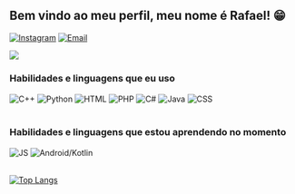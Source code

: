 ## Bem vindo ao meu perfil, meu nome é Rafael! 😁

[![Instagram](https://img.shields.io/badge/Instagram-E4405F?style=for-the-badge&logo=instagram&logoColor=white)](https://www.instagram.com/rafaelmatexco/)
[![Email](https://img.shields.io/badge/Gmail-D14836?style=for-the-badge&logo=gmail&logoColor=white)](matescorapha@gmail.com)

<img src="https://github-readme-stats.anuraghazra1.vercel.app/api/top-langs/?username=RafaMatesco&theme=dark&hide_border=false&no-bg=true&no-frame=true&langs_count=10"/>

### Habilidades e linguagens que eu uso
<div style"display: inlineblock">
    <img  align="center" alt="C++" src="https://img.shields.io/badge/C%2B%2B-00599C?style=for-the-badge&logo=c%2B%2B&logoColor=white"/>
    <img  align="center" alt="Python" src="https://img.shields.io/badge/Python-3776AB?style=for-the-badge&logo=python&logoColor=white"/>
    <img  align="center" alt="HTML" src="https://img.shields.io/badge/HTML5-E34F26?style=for-the-badge&logo=html5&logoColor=white"/>
    <img  align="center" alt="PHP" src="https://img.shields.io/badge/PHP-777BB4?style=for-the-badge&logo=php&logoColor=white"/>
    <img  align="center" alt="C#" src="https://img.shields.io/badge/C%23-239120?style=for-the-badge&logo=c-sharp&logoColor=white"/>
<img  align="center" alt="Java" src="https://img.shields.io/badge/Java-ED8B00?style=for-the-badge&logo=java&logoColor=white"/>
<img  align="center" alt="CSS" src="https://img.shields.io/badge/CSS3-1572B6?style=for-the-badge&logo=css3&logoColor=white"/>
</div><br/>

### Habilidades e linguagens que estou aprendendo no momento
<div style"display: inlineblock">
    <img  align="center" alt="JS" src="https://img.shields.io/badge/JavaScript-F7DF1E?style=for-the-badge&logo=javascript&logoColor=black"/>
    <img  align="center" alt="Android/Kotlin" src="https://img.shields.io/badge/Android-3DDC84?style=for-the-badge&logo=android&logoColor=white"/>
</div><br/>



[![Top Langs](https://github-readme-stats.vercel.app/api?username=RafaMatesco&show_icons=true&theme=merko&includeallcommits=true&count_private=true)](https://github.com/anuraghazra/github-readme-stats)

